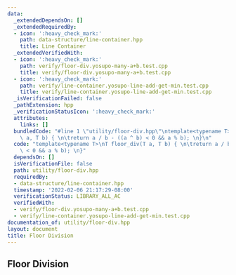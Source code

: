 ```yaml
---
data:
  _extendedDependsOn: []
  _extendedRequiredBy:
  - icon: ':heavy_check_mark:'
    path: data-structure/line-container.hpp
    title: Line Container
  _extendedVerifiedWith:
  - icon: ':heavy_check_mark:'
    path: verify/floor-div.yosupo-many-a+b.test.cpp
    title: verify/floor-div.yosupo-many-a+b.test.cpp
  - icon: ':heavy_check_mark:'
    path: verify/line-container.yosupo-line-add-get-min.test.cpp
    title: verify/line-container.yosupo-line-add-get-min.test.cpp
  _isVerificationFailed: false
  _pathExtension: hpp
  _verificationStatusIcon: ':heavy_check_mark:'
  attributes:
    links: []
  bundledCode: "#line 1 \"utility/floor-div.hpp\"\ntemplate<typename T>\nT floor_div(T\
    \ a, T b) { \n\treturn a / b - ((a ^ b) < 0 && a % b); \n}\n"
  code: "template<typename T>\nT floor_div(T a, T b) { \n\treturn a / b - ((a ^ b)\
    \ < 0 && a % b); \n}"
  dependsOn: []
  isVerificationFile: false
  path: utility/floor-div.hpp
  requiredBy:
  - data-structure/line-container.hpp
  timestamp: '2022-02-06 21:17:29-08:00'
  verificationStatus: LIBRARY_ALL_AC
  verifiedWith:
  - verify/floor-div.yosupo-many-a+b.test.cpp
  - verify/line-container.yosupo-line-add-get-min.test.cpp
documentation_of: utility/floor-div.hpp
layout: document
title: Floor Division
---
```


## Floor Division